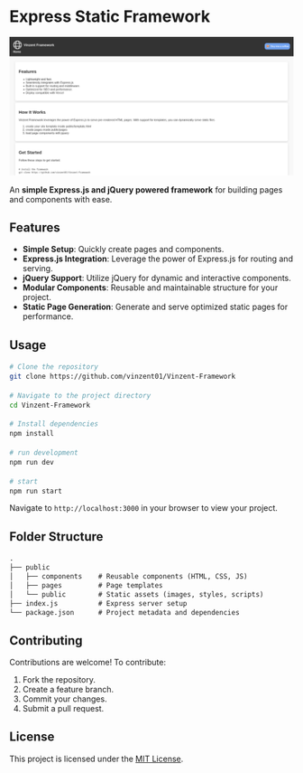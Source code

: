 # Express Static Framework

![](screenshot.png)

An **simple Express.js and jQuery powered framework** for building pages and components with ease.

## Features

- **Simple Setup**: Quickly create pages and components.
- **Express.js Integration**: Leverage the power of Express.js for routing and serving.
- **jQuery Support**: Utilize jQuery for dynamic and interactive components.
- **Modular Components**: Reusable and maintainable structure for your project.
- **Static Page Generation**: Generate and serve optimized static pages for performance.

## Usage

```bash
# Clone the repository
git clone https://github.com/vinzent01/Vinzent-Framework

# Navigate to the project directory
cd Vinzent-Framework

# Install dependencies
npm install

# run development
npm run dev

# start
npm run start
```

Navigate to `http://localhost:3000` in your browser to view your project.

## Folder Structure

```plaintext
.
├── public
│   ├── components    # Reusable components (HTML, CSS, JS)
│   ├── pages         # Page templates
│   └── public        # Static assets (images, styles, scripts)
├── index.js          # Express server setup
└── package.json      # Project metadata and dependencies
```

## Contributing

Contributions are welcome! To contribute:

1. Fork the repository.
2. Create a feature branch.
3. Commit your changes.
4. Submit a pull request.

## License

This project is licensed under the [MIT License](LICENSE).
